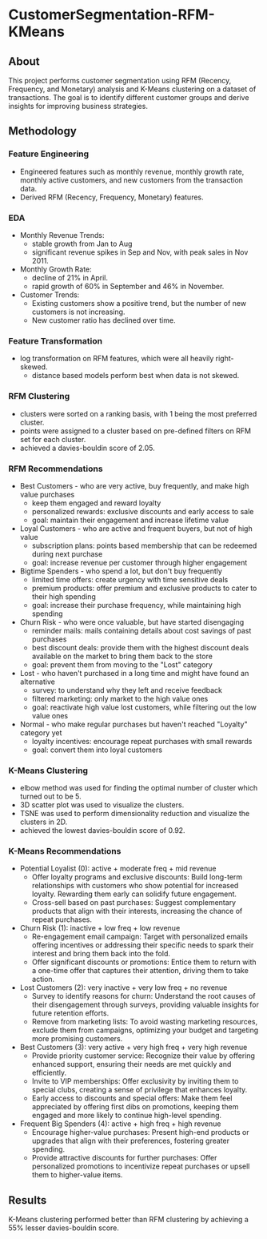 # CustomerSegmentation-RFM-KMeans
## About
This project performs customer segmentation using RFM (Recency, Frequency, and Monetary) analysis and K-Means clustering on a dataset of transactions. The goal is to identify different customer groups and derive insights for improving business strategies.

## Methodology
### Feature Engineering
* Engineered features such as monthly revenue, monthly growth rate, monthly active customers, and new customers from the transaction data.
* Derived RFM (Recency, Frequency, Monetary) features.

### EDA
* Monthly Revenue Trends:
  * stable growth from Jan to Aug
  * significant revenue spikes in Sep and Nov, with peak sales in Nov 2011.
* Monthly Growth Rate:
  * decline of 21% in April.
  * rapid growth of 60% in September and 46% in November.
* Customer Trends:
  * Existing customers show a positive trend, but the number of new customers is not increasing.
  * New customer ratio has declined over time.
 
### Feature Transformation
* log transformation on RFM features, which were all heavily right-skewed.
  * distance based models perform best when data is not skewed.
 
### RFM Clustering
* clusters were sorted on a ranking basis, with 1 being the most preferred cluster.
* points were assigned to a cluster based on pre-defined filters on RFM set for each cluster.
* achieved a davies-bouldin score of 2.05.

### RFM Recommendations
* Best Customers - who are very active, buy frequently, and make high value purchases
  * keep them engaged and reward loyalty
  * personalized rewards: exclusive discounts and early access to sale
  * goal: maintain their engagement and increase lifetime value
* Loyal Customers - who are active and frequent buyers, but not of high value
  * subscription plans: points based membership that can be redeemed during next purchase
  * goal: increase revenue per customer through higher engagement
* Bigtime Spenders - who spend a lot, but don't buy frequently
  * limited time offers: create urgency with time sensitive deals
  * premium products: offer premium and exclusive products to cater to their high spending
  * goal: increase their purchase frequency, while maintaining high spending
* Churn Risk - who were once valuable, but have started disengaging
  * reminder mails: mails containing details about cost savings of past purchases
  * best discount deals: provide them with the highest discount deals available on the market to bring them back to the store
  * goal: prevent them from moving to the "Lost" category
* Lost - who haven't purchased in a long time and might have found an alternative
  * survey: to understand why they left and receive feedback
  * filtered marketing: only market to the high value ones
  * goal: reactivate high value lost customers, while filtering out the low value ones
* Normal - who make regular purchases but haven't reached "Loyalty" category yet
  * loyalty incentives: encourage repeat purchases with small rewards
  * goal: convert them into loyal customers

### K-Means Clustering
* elbow method was used for finding the optimal number of cluster which turned out to be 5.
* 3D scatter plot was used to visualize the clusters.
* TSNE was used to perform dimensionality reduction and visualize the clusters in 2D.
* achieved the lowest davies-bouldin score of 0.92.

### K-Means Recommendations
* Potential Loyalist (0): active + moderate freq + mid revenue
  * Offer loyalty programs and exclusive discounts: Build long-term relationships with customers who show potential for increased loyalty. Rewarding them early can solidify future engagement.
  * Cross-sell based on past purchases: Suggest complementary products that align with their interests, increasing the chance of repeat purchases.
* Churn Risk (1): inactive + low freq + low revenue
  * Re-engagement email campaign: Target with personalized emails offering incentives or addressing their specific needs to spark their interest and bring them back into the fold.
  * Offer significant discounts or promotions: Entice them to return with a one-time offer that captures their attention, driving them to take action.
* Lost Customers (2): very inactive + very low freq + no revenue
  * Survey to identify reasons for churn: Understand the root causes of their disengagement through surveys, providing valuable insights for future retention efforts.
  * Remove from marketing lists: To avoid wasting marketing resources, exclude them from campaigns, optimizing your budget and targeting more promising customers.
* Best Customers (3): very active + very high freq + very high revenue
  * Provide priority customer service: Recognize their value by offering enhanced support, ensuring their needs are met quickly and efficiently.
  * Invite to VIP memberships: Offer exclusivity by inviting them to special clubs, creating a sense of privilege that enhances loyalty.
  * Early access to discounts and special offers: Make them feel appreciated by offering first dibs on promotions, keeping them engaged and more likely to continue high-level spending.
* Frequent Big Spenders (4): active + high freq + high revenue
  * Encourage higher-value purchases: Present high-end products or upgrades that align with their preferences, fostering greater spending.
  * Provide attractive discounts for further purchases: Offer personalized promotions to incentivize repeat purchases or upsell them to higher-value items.
 
## Results
K-Means clustering performed better than RFM clustering by achieving a 55% lesser davies-bouldin score.
